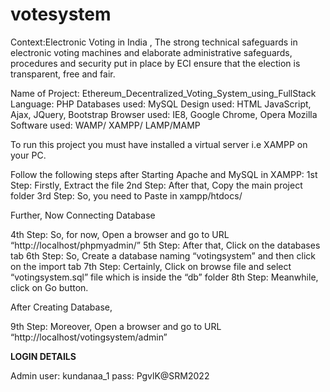 # votesystem
 Context:Electronic Voting in India , The strong technical safeguards in electronic voting machines and elaborate administrative safeguards, procedures and security put in place by ECI ensure that the election is transparent, free and fair.

 Name of Project:   Ethereum_Decentralized_Voting_System_using_FullStack 
Language:                 PHP
Databases used:     MySQL
Design used:            HTML JavaScript, Ajax, JQuery, Bootstrap
Browser used:          IE8, Google Chrome, Opera Mozilla
Software used:         WAMP/ XAMPP/ LAMP/MAMP

To run this project you must have installed a virtual server i.e XAMPP on your PC.

Follow the following steps after Starting Apache and MySQL in XAMPP:
1st Step: Firstly, Extract the file
2nd Step: After that, Copy the main project folder
3rd Step: So, you need to Paste in xampp/htdocs/

Further, Now Connecting Database

4th Step: So, for now, Open a browser and go to URL “http://localhost/phpmyadmin/”
5th Step: After that, Click on the databases tab
6th Step: So, Create a database naming “votingsystem” and then click on the import tab
7th Step: Certainly, Click on browse file and select “votingsystem.sql” file which is inside the “db” folder
8th Step: Meanwhile, click on Go button.

After Creating Database,

9th Step: Moreover, Open a browser and go to URL “http://localhost/votingsystem/admin”

**LOGIN DETAILS**


Admin
user: kundanaa_1
pass: PgvlK@SRM2022
